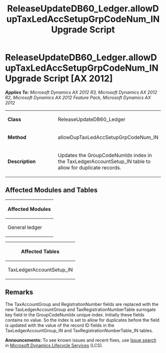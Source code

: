 ﻿---
title: ReleaseUpdateDB60_Ledger.allowDupTaxLedAccSetupGrpCodeNum_IN Upgrade Script
TOCTitle: ReleaseUpdateDB60_Ledger.allowDupTaxLedAccSetupGrpCodeNum_IN Upgrade Script
ms:assetid: 2057d08d-a3e0-e69e-e002-fb98a5d9c288
ms:mtpsurl: https://msdn.microsoft.com/en-us/library/JJ684885(v=AX.60)
ms:contentKeyID: 49707088
ms.date: 05/18/2015
mtps_version: v=AX.60
---

# ReleaseUpdateDB60\_Ledger.allowDupTaxLedAccSetupGrpCodeNum\_IN Upgrade Script [AX 2012]


_**Applies To:** Microsoft Dynamics AX 2012 R3, Microsoft Dynamics AX 2012 R2, Microsoft Dynamics AX 2012 Feature Pack, Microsoft Dynamics AX 2012_

<table>
<colgroup>
<col style="width: 50%" />
<col style="width: 50%" />
</colgroup>
<tbody>
<tr class="odd">
<td><p><strong>Class</strong></p></td>
<td><p>ReleaseUpdateDB60_Ledger</p></td>
</tr>
<tr class="even">
<td><p><strong>Method</strong></p></td>
<td><p>allowDupTaxLedAccSetupGrpCodeNum_IN</p></td>
</tr>
<tr class="odd">
<td><p><strong>Description</strong></p></td>
<td><p>Updates the GroupCodeNumIdx index in the TaxLedgerAccountSetup_IN table to allow for duplicate records.</p></td>
</tr>
</tbody>
</table>


## Affected Modules and Tables

<table>
<colgroup>
<col style="width: 100%" />
</colgroup>
<thead>
<tr class="header">
<th><p>Affected Modules</p></th>
</tr>
</thead>
<tbody>
<tr class="odd">
<td><p>General ledger</p></td>
</tr>
</tbody>
</table>


<table>
<colgroup>
<col style="width: 100%" />
</colgroup>
<thead>
<tr class="header">
<th><p>Affected Tables</p></th>
</tr>
</thead>
<tbody>
<tr class="odd">
<td><p>TaxLedgerAccountSetup_IN</p></td>
</tr>
</tbody>
</table>


## Remarks

The TaxAccountGroup and RegistrationNumber fields are replaced with the new TaxLedgerAccountGroup and TaxRegistrationNumberTable surrogate key field in the GroupCodeNumIdx unique index. Initially these fields contains no value. So the index is set to allow for duplicates before the field is updated with the value of the record ID fields in the TaxLedgerAccountGroup\_IN and TaxRegistrationNumberTable\_IN tables.

  
**Announcements:** To see known issues and recent fixes, use [Issue search](http://go.microsoft.com/fwlink/?linkid=389258) in [Microsoft Dynamics Lifecycle Services](http://go.microsoft.com/fwlink/?linkid=306505) (LCS).

